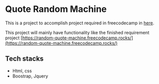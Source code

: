 # Quote Random Machine

This is a project to accomplish project required in freecodecamp in [here](https://www.freecodecamp.org/learn/front-end-development-libraries/front-end-development-libraries-projects/build-a-random-quote-machine).

This project will mainly have functionality like the finished requirement project [https://random-quote-machine.freecodecamp.rocks/](https://random-quote-machine.freecodecamp.rocks/)

## Tech stacks

- Html, css
- Boostrap, Jquery
